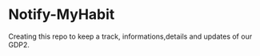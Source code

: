 # Notify-MyHabit
Creating this repo to keep a track, informations,details and updates of our  GDP2.
